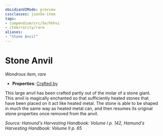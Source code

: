 ```yaml
---
obsidianUIMode: preview
cssclasses: json5e-item
tags:
- compendium/src/5e/hhhvi
- item/rarity/rare
aliases: 
- "Stone Anvil"
---
```

# Stone Anvil
*Wondrous item, rare*  

- **Properties**: [Crafted by](/compendium/rules/item-properties.md#Crafted%20by)

This large anvil has been crafted partly out of the molar of a stone giant. This anvil is magically enchanted so that sufficiently heated stones that have been placed on it act like heated metal. The stone is able to be shaped in much the same way as heated metal can, and then resumes its original stone properties once removed from the anvil.

*Source: Hamund's Harvesting Handbook: Volume I p. 142, Hamund's Harvesting Handbook: Volume II p. 65*